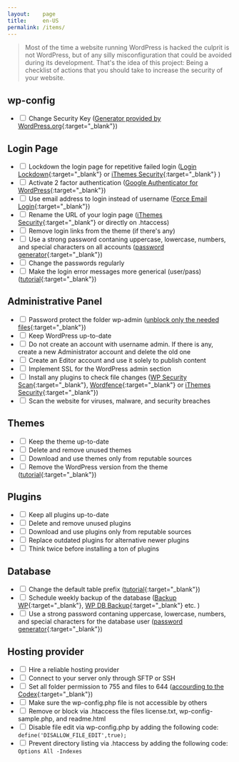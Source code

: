 ```yaml
---
layout:    page
title:     en-US
permalink: /items/
---
```


> Most of the time a website running WordPress is hacked the culprit is not WordPress, but of any silly misconfiguration that could be avoided during its development.
> That's the idea of this project: Being a checklist of actions that you should take to increase the security of your website.

## wp-config

* <label><input type="checkbox" /> Change Security Key ([Generator provided by WordPress.org](https://api.wordpress.org/secret-key/1.1/salt/){:target="_blank"})</label>

## Login Page

* <label><input type="checkbox" /> Lockdown the login page for repetitive failed login ([Login Lockdown](https://wordpress.org/plugins/login-lockdown/){:target="_blank"} or [iThemes Security](https://wordpress.org/plugins/better-wp-security/){:target="_blank"} )</label>
* <label><input type="checkbox" /> Activate 2 factor authentication ([Google Authenticator for WordPress](https://wordpress.org/plugins/wp-google-authenticator/){:target="_blank"})</label>
* <label><input type="checkbox" /> Use email address to login instead of username ([Force Email Login](https://br.wordpress.org/plugins/force-email-login/){:target="_blank"})</label>
* <label><input type="checkbox" /> Rename the URL of your login page ([iThemes Security](https://wordpress.org/plugins/better-wp-security/){:target="_blank"} or directly on .htaccess)</label>
* <label><input type="checkbox" /> Remove login links from the theme (if there's any)</label>
* <label><input type="checkbox" /> Use a strong password contaning uppercase, lowercase, numbers, and special characters on all accounts ([password generator](http://passwordsgenerator.net/){:target="_blank"})</label>
* <label><input type="checkbox" /> Change the passwords regularly</label>
* <label><input type="checkbox" /> Make the login error messages more generical (user/pass) ([tutorial](https://gist.github.com/zergiocosta/72f87176b236ed0c6e13){:target="_blank"})</label>

## Administrative Panel

* <label><input type="checkbox" /> Password protect the folder wp-admin ([unblock only the needed files](https://gist.github.com/rafaelfunchal/f9a41ea72d80600d753a){:target="_blank"})</label>
* <label><input type="checkbox" /> Keep WordPress up-to-date</label>
* <label><input type="checkbox" /> Do not create an account with username admin. If there is any, create a new Administrator account and delete the old one</label>
* <label><input type="checkbox" /> Create an Editor account and use it solely to publish content</label>
* <label><input type="checkbox" /> Implement SSL for the WordPress admin section</label>
* <label><input type="checkbox" /> Install any plugins to check file changes ([WP Security Scan](https://wordpress.org/plugins/wp-security-scan/){:target="_blank"}, [Wordfence](https://wordpress.org/plugins/wordfence/){:target="_blank"} or [iThemes Security](https://wordpress.org/plugins/better-wp-security/){:target="_blank"})</label>
* <label><input type="checkbox" /> Scan the website for viruses, malware, and security breaches</label>

## Themes

* <label><input type="checkbox" /> Keep the theme up-to-date</label>
* <label><input type="checkbox" /> Delete and remove unused themes</label>
* <label><input type="checkbox" /> Download and use themes only from reputable sources</label>
* <label><input type="checkbox" /> Remove the WordPress version from the theme ([tutorial](http://www.wpbeginner.com/wp-tutorials/the-right-way-to-remove-wordpress-version-number/){:target="_blank"})</label>

## Plugins

* <label><input type="checkbox" /> Keep all plugins up-to-date</label>
* <label><input type="checkbox" /> Delete and remove unused plugins</label>
* <label><input type="checkbox" /> Download and use plugins only from reputable sources</label>
* <label><input type="checkbox" /> Replace outdated plugins for alternative newer plugins</label>
* <label><input type="checkbox" /> Think twice before installing a ton of plugins</label>

## Database

* <label><input type="checkbox" /> Change the default table prefix ([tutorial](http://www.maketecheasier.com/the-safe-way-to-change-your-wordpress-database-table-prefix){:target="_blank"})</label>
* <label><input type="checkbox" /> Schedule weekly backup of the database ([Backup WP](https://wordpress.org/plugins/backup-wp/){:target="_blank"}, [WP DB Backup](https://wordpress.org/plugins/wp-db-backup/){:target="_blank"} etc. )</label>
* <label><input type="checkbox" /> Use a strong password contaning uppercase, lowercase, numbers, and special characters for the database user ([password generator](http://passwordsgenerator.net/){:target="_blank"})</label>

## Hosting provider

* <label><input type="checkbox" /> Hire a reliable hosting provider</label>
* <label><input type="checkbox" /> Connect to your server only through SFTP or SSH</label>
* <label><input type="checkbox" /> Set all folder permission to 755 and files to 644 ([accourding to the Codex](http://codex.wordpress.org/Hardening_WordPress#File_Permissions){:target="_blank"})</label>
* <label><input type="checkbox" /> Make sure the wp-config.php file is not accessible by others</label>
* <label><input type="checkbox" /> Remove or block via .htaccess the files license.txt, wp-config-sample.php, and readme.html</label>
* <label><input type="checkbox" /> Disable file edit via wp-config.php by adding the following code: `define('DISALLOW_FILE_EDIT',true);`</label>
* <label><input type="checkbox" /> Prevent directory listing via .htaccess by adding the following code: `Options All -Indexes`</label>
